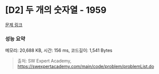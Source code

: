 # [D2] 두 개의 숫자열 - 1959 

[문제 링크](https://swexpertacademy.com/main/code/problem/problemDetail.do?contestProbId=AV5PpoFaAS4DFAUq) 

### 성능 요약

메모리: 20,688 KB, 시간: 156 ms, 코드길이: 1,541 Bytes



> 출처: SW Expert Academy, https://swexpertacademy.com/main/code/problem/problemList.do